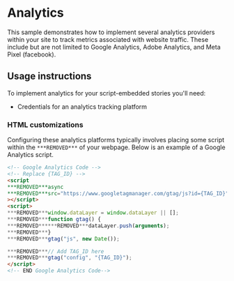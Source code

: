 # Analytics

This sample demonstrates how to implement several analytics providers within your site to track metrics associated with website traffic. These include but are not limited to Google Analytics, Adobe Analytics, and Meta Pixel (facebook).

## Usage instructions

To implement analytics for your script-embedded stories you'll need:

- Credentials for an analytics tracking platform

### HTML customizations

Configuring these analytics platforms typically involves placing some script within the `***REMOVED***` of your webpage. Below is an example of a Google Analytics script.

```html
<!-- Google Analytics Code -->
<!-- Replace {TAG_ID} -->
<script
***REMOVED***async
***REMOVED***src="https://www.googletagmanager.com/gtag/js?id={TAG_ID}"
></script>
<script>
***REMOVED***window.dataLayer = window.dataLayer || [];
***REMOVED***function gtag() {
***REMOVED******REMOVED***dataLayer.push(arguments);
***REMOVED***}
***REMOVED***gtag("js", new Date());

***REMOVED***// Add TAG_ID here
***REMOVED***gtag("config", "{TAG_ID}");
</script>
<!-- END Google Analytics Code-->
```
